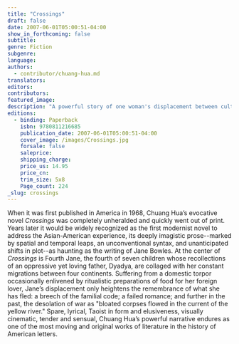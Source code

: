 ```yaml
---
title: "Crossings"
draft: false
date: 2007-06-01T05:00:51-04:00
show_in_forthcoming: false
subtitle:
genre: Fiction
subgenre:
language:
authors:
  - contributor/chuang-hua.md
translators:
editors:
contributors:
featured_image:
description: "A powerful story of one woman's displacement between cultures and traditions -- a landmark in Asian-American literature. "
editions:
  - binding: Paperback
    isbn: 9780811216685
    publication_date: 2007-06-01T05:00:51-04:00
    cover_image: /images/Crossings.jpg
    forsale: false
    saleprice:
    shipping_charge:
    price_us: 14.95
    price_cn:
    trim_size: 5x8
    Page_count: 224
_slug: crossings
---
```


When it was first published in America in 1968, Chuang Hua’s evocative novel _Crossings_ was completely unheralded and quickly went out of print. Years later it would be widely recognized as the first modernist novel to address the Asian-American experience, its deeply imagistic prose--marked by spatial and temporal leaps, an unconventional syntax, and unanticipated shifts in plot--as haunting as the writing of Jane Bowles. At the center of _Crossings_ is Fourth Jane, the fourth of seven children whose recollections of an oppressive yet loving father, Dyadya, are collaged with her constant migrations between four continents. Suffering from a domestic torpor occasionally enlivened by ritualistic preparations of food for her foreign lover, Jane’s displacement only heightens the remembrance of what she has fled: a breech of the familial code; a failed romance; and further in the past, the desolation of war as "bloated corpses flowed in the current of the yellow river." Spare, lyrical, Taoist in form and elusiveness, visually cinematic, tender and sensual, Chuang Hua’s powerful narrative endures as one of the most moving and original works of literature in the history of American letters.

